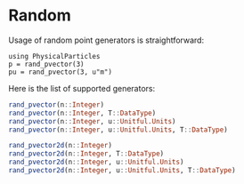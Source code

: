 # Random

Usage of random point generators is straightforward:
```@repl
using PhysicalParticles
p = rand_pvector(3)
pu = rand_pvector(3, u"m")
```

Here is the list of supported generators:
```julia
rand_pvector(n::Integer)
rand_pvector(n::Integer, T::DataType)
rand_pvector(n::Integer, u::Unitful.Units)
rand_pvector(n::Integer, u::Unitful.Units, T::DataType)

rand_pvector2d(n::Integer)
rand_pvector2d(n::Integer, T::DataType)
rand_pvector2d(n::Integer, u::Unitful.Units)
rand_pvector2d(n::Integer, u::Unitful.Units, T::DataType)
```